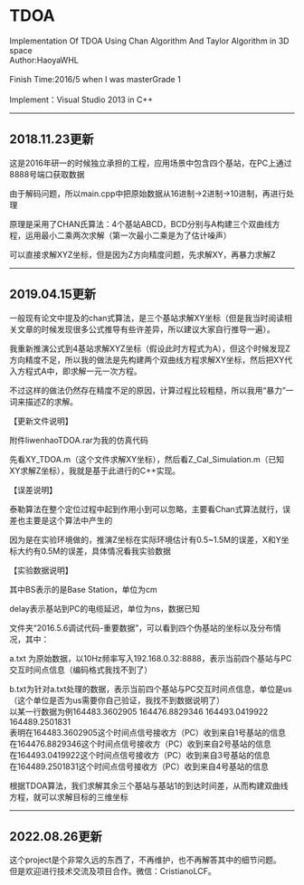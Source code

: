 # TDOA
Implementation Of TDOA Using Chan Algorithm And Taylor Algorithm in 3D space  
Author:HaoyaWHL<br>  
Finish Time:2016/5 when I was masterGrade 1<br>  
Implement：Visual Studio 2013 in C++<br>  

-------------------------------------------

## 2018.11.23更新

这是2016年研一的时候独立承担的工程，应用场景中包含四个基站，在PC上通过8888号端口获取数据

由于解码问题，所以main.cpp中把原始数据从16进制->2进制->10进制，再进行处理

原理是采用了CHAN氏算法：4个基站ABCD，BCD分别与A构建三个双曲线方程，运用最小二乘两次求解（第一次最小二乘是为了估计噪声）

可以直接求解XYZ坐标，但是因为Z方向精度问题，先求解XY，再暴力求解Z

-------------------------------------------

## 2019.04.15更新

一般现有论文中提及的chan式算法，是三个基站求解XY坐标（但是我当时阅读相关文章的时候发现很多公式推导有些许差异，所以建议大家自行推导一遍）。

我重新推演公式到4基站求解XYZ坐标（假设此时方程式为A），但这个时候发现Z方向精度不足，所以我的做法是先构建两个双曲线方程求解XY坐标，然后把XY代入方程式A中，即求解一元一次方程。

不过这样的做法仍然存在精度不足的原因，计算过程比较粗糙，所以我用“暴力”一词来描述Z的求解。

【更新文件说明】

附件liwenhaoTDOA.rar为我的仿真代码

先看XY_TDOA.m（这个文件求解XY坐标），然后看Z_Cal_Simulation.m（已知XY求解Z坐标），我就是基于此进行的C++实现。

【误差说明】

泰勒算法在整个定位过程中起到作用小到可以忽略，主要看Chan式算法就行，误差也主要是这个算法中产生的

因为是在实验环境做的，推演Z坐标在实际环境估计有0.5~1.5M的误差，X和Y坐标大约有0.5M的误差，具体情况看我实验数据

【实验数据说明】

其中BS表示的是Base Station，单位为cm

delay表示基站到PC的电缆延迟，单位为ns，数据已知

文件夹“2016.5.6调试代码-重要数据”，可以看到四个伪基站的坐标以及分布情况，其中：  

a.txt 为原始数据，以10Hz频率写入192.168.0.32:8888，表示当前四个基站与PC交互时间点信息（编码格式我找不到了）  

b.txt为针对a.txt处理的数据，表示当前四个基站与PC交互时间点信息，单位是us（这个单位是否为us需要你自己验证，我找不到数据说明了）  
以某一行数据为例164483.3602905 164476.8829346 164493.0419922 164489.2501831  
表明在164483.3602905这个时间点信号接收方（PC）收到来自1号基站的信息  
在164476.8829346这个时间点信号接收方（PC）收到来自2号基站的信息  
在164493.0419922这个时间点信号接收方（PC）收到来自3号基站的信息  
在164489.2501831这个时间点信号接收方（PC）收到来自4号基站的信息  

根据TDOA算法，我们求解其余三个基站与基站1的到达时间差，从而构建双曲线方程，就可以求解目标的三维坐标  

-------------------------------------------

## 2022.08.26更新

这个project是个非常久远的东西了，不再维护，也不再解答其中的细节问题。  
但是欢迎进行技术交流及项目合作。微信：CristianoLCF。




